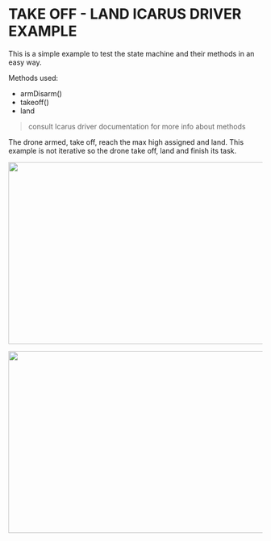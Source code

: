 

# TAKE OFF - LAND  ICARUS DRIVER EXAMPLE

This is a simple example to test the state machine and their methods in an easy way.

Methods used:

* armDisarm()
* takeoff()
* land

> consult Icarus driver documentation for more info about methods

The drone armed, take off, reach the max high assigned and land. This example is not iterative so the drone take off, land and finish its task.


<p align="center">
  <img width="700" height="360" src="https://github.com/RoboTech-URJC/Icarus-Project/blob/master/docs/up_down_diagram_1.png">
</p>


<p align="center">
  <img width="700" height="360" src="https://github.com/RoboTech-URJC/Icarus-Project/blob/master/docs/up_down_diagram_2.png">
</p>
